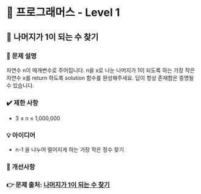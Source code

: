 # 🔔 프로그래머스 - Level 1
## 📑 나머지가 1이 되는 수 찾기

### 📌 문제 설명
자연수 n이 매개변수로 주어집니다. 
n을 x로 나눈 나머지가 1이 되도록 하는 가장 작은 자연수 x를 return 하도록 solution 함수를 완성해주세요. 
답이 항상 존재함은 증명될 수 있습니다.

### ✔️ 제한 사항
- 3 ≤ n ≤ 1,000,000

### 💡 아이디어
- n-1 을 나누어 떨어지게 하는 가장 작은 정수 찾기 

### 💬 개선사항


### 👉 문제 출처: [나머지가 1이 되는 수 찾기](https://programmers.co.kr/learn/courses/30/lessons/87389)


